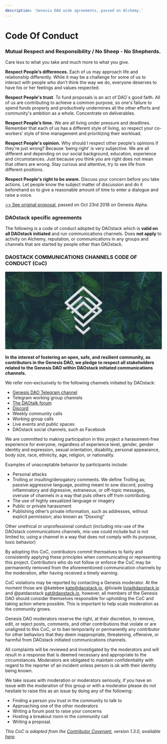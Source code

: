 ```yaml
---
description: 'Genesis DAO wide agreements, passed on Alchemy.'
---
```


# Code Of Conduct

### Mutual Respect and Responsibility / No Sheep - No Shepherds.

Care less to what you take and much more to what you give.

**Respect People’s differences.** Each of us may approach life and relationship differently. While it may be a challenge for some of us to interact with people who don’t think the way we do, everyone deserves to have his or her feelings and values respected.

**Respect People's trust**. To fund proposals is an act of DAO\`s good faith. All of us are contributing to achieve a common purpose, so one's failure to spend funds properly and productively undermines all the other efforts and community's ambition as a whole. Concentrate on deliverables.

**Respect People’s time.** We are all living under pressure and deadlines. Remember that each of us has a different style of living, so respect your co-workers’ style of time management and prioritizing their workload.

**Respect People's opinion.** Why should I respect other people's opinions if they're just wrong? Because 'being right' is very subjective. We are all different and depending on our social background, education, experience and circumstances. Just because you think you are right does not mean that others are wrong. Stay curious and attentive, try to see life from different positions.

**Respect People's right to be aware.** Discuss your concern before you take actions. Let people know the subject matter of discussion and do it beforehand so to give a reasonable amount of time to enter a dialogue and raise a voice.

[&gt;&gt; See original proposal](https://docs.google.com/document/d/1Ko6jNXh2YcxcUmYL_36ewoLox3uc9oqDL-v6oeZIfis/edit), passed on Oct 23rd 2018 on Genesis Alpha.

### DAOstack specific agreements

The following is a code of conduct adopted by DAOstack which is **valid on all DAOstack initiated** and run communications channels. Does **not apply** to activity on Alchemy, reputation, or communications in any groups and channels that are started by people other than DAOstack.

### DAOSTACK COMMUNICATIONS CHANNELS CODE OF CONDUCT \(CoC\)

![](../.gitbook/assets/screen-shot-2019-11-03-at-12.49.50-am%20%282%29.png)

**In the interest of fostering an open, safe, and resilient community, as contributors in the Genesis DAO, we pledge to respect all stakeholders related to the Genesis DAO within DAOstack initiated communications channels.**

We refer non-exclusively to the following channels initiated by DAOstack:

* [Genesis DAO Telegram channel](https://www.google.com/url?q=https%3A%2F%2Ft.me%2Fjoinchat%2FICRVPUXV0YNQBqgZAo3i_Q&sa=D&sntz=1&usg=AFQjCNFNho1swyd7b7VwuzEvWepx_ihdCw)
* Telegram working group channels
* [The DAOtalk forum](https://www.google.com/url?q=https%3A%2F%2Fdaotalk.org&sa=D&sntz=1&usg=AFQjCNH04j7GPyNN8BUnF9jSJj1P21_Qgg)
* [Discord](https://www.google.com/url?q=https%3A%2F%2Fdaostack.io%2Fcommunity&sa=D&sntz=1&usg=AFQjCNG7fjuWXIKi1tEIM1XHFqL6SwaP7A)
* Weekly community calls
* Working group calls
* Live events and public spaces
* DAOstack social channels, such as Facebook

We are committed to making participation in this project a harassment-free experience for everyone, regardless of experience level, gender, gender identity and expression, sexual orientation, disability, personal appearance, body size, race, ethnicity, age, religion, or nationality.

Examples of unacceptable behavior by participants include:

* Personal attacks
* Trolling or insulting/derogatory comments. We define Trolling as; passive aggressive language, posting meant to sow discord, posting inflammatory and digressive, extraneous, or off-topic messages, overuse of channels in a way that puts others off from contributing.
* The use of highly sexualized language or imagery
* Public or private harassment
* Publishing other’s private information, such as addresses, without explicit permission; also known as “Doxxing”

Other unethical or unprofessional conduct \(including mis-use of the DAOstack communications channels, mis-use could include but is not limited to; using a channel in a way that does not comply with its purpose, toxic behavior\)

By adopting this CoC, contributors commit themselves to fairly and consistently applying these principles when communicating or representing this project. Contributors who do not follow or enforce the CoC may be permanently removed from the aforementioned communication channels by the moderation, after having received a timely warning.

CoC violations may be reported by contacting a Genesis moderator. At the moment those are @katebee [kate@daostack.io](mailto:kate@daostack.io), @liviade [livia@daostack.io](mailto:livia@daostack.io) and @patdaostack [pat@daostack.io](mailto:pat@daostack.io), however, all members of the Genesis DAO should consider themselves responsible for upholding the CoC and taking action where possible. This is important to help scale moderation as the community grows.

Genesis DAO moderators reserve the right, at their discretion, to remove, edit, or reject posts, comments, and other contributions that violate or are unaligned to this CoC, or to ban temporarily or permanently any contributor for other behaviors that they deem inappropriate, threatening, offensive, or harmful from DAOstack initiated communications channels.

All complaints will be reviewed and investigated by the moderators and will result in a response that is deemed necessary and appropriate to the circumstances. Moderators are obligated to maintain confidentiality with regard to the reporter of an incident unless person is ok with their identity being known.

We take issues with moderation or moderators seriously, if you have an issue with the moderation of this group or with a moderator please do not hesitate to raise this as an issue by doing any of the following:

* Finding a person you trust in the community to talk to
* Approaching one of the other moderators
* Writing a forum post to raise your concerns
* Hosting a breakout room in the community call
* Writing a proposal.

_This CoC is adapted from the_ [_Contributor Covenant_](https://www.google.com/url?q=https%3A%2F%2Fwww.contributor-covenant.org%2F&sa=D&sntz=1&usg=AFQjCNF6KQvo5-niqLTUX1DnlZHXaf2xYQ)_, version 1.3.0, available_ [_here_](https://www.google.com/url?q=https%3A%2F%2Fwww.contributor-covenant.org%2Fversion%2F1%2F3%2F0%2Fcode-of-conduct.html&sa=D&sntz=1&usg=AFQjCNGEbP_VZYJ7jrggs5PPHx_peS0iIA)_._

